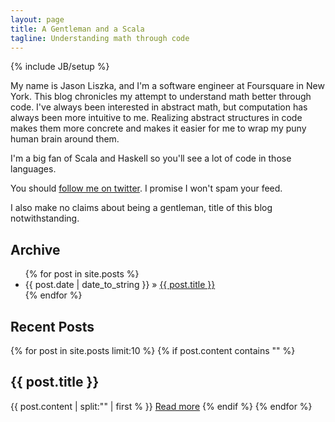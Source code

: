 ```yaml
---
layout: page
title: A Gentleman and a Scala
tagline: Understanding math through code
---
```

{% include JB/setup %}

My name is Jason Liszka, and I'm a software engineer at Foursquare in New York.
This blog chronicles my attempt to understand math better through code.
I've always been interested in abstract math, but computation has always been more intuitive to me.
Realizing abstract structures in code makes them more concrete and makes it easier for me to wrap my puny human brain around them.

I'm a big fan of Scala and Haskell so you'll see a lot of code in those languages.

You should [follow me on twitter](http://twitter.com/jliszka). I promise I won't spam your feed.

I also make no claims about being a gentleman, title of this blog notwithstanding.

## Archive
<ul class="posts">
  {% for post in site.posts %}
    <li><span>{{ post.date | date_to_string }}</span> &raquo; <a href="{{ BASE_PATH }}{{ post.url }}">{{ post.title }}</a></li>
  {% endfor %}
</ul>

## Recent Posts
<div class="post-content-truncate">
{% for post in site.posts limit:10 %}
  {% if post.content contains "<!-- more -->" %}
    <h2 class="title">{{ post.title }}</h2>
    {{ post.content | split:"<!-- more -->" | first % }}
    <a href="{{ post.url }}">Read more</a>
  {% endif %}
{% endfor %}
</div>